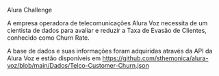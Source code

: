 Alura Challenge

A empresa operadora de telecomunicações Alura Voz necessita de um cientista de dados para avaliar e reduzir a Taxa de Evasão de Clientes, conhecido como Churn Rate.

A base de dados e suas informações foram adquiridas através da API da Alura Voz e estão disponíveis em https://github.com/sthemonica/alura-voz/blob/main/Dados/Telco-Customer-Churn.json
